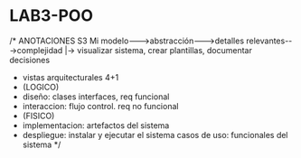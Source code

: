 # LAB3-POO

/*
ANOTACIONES S3 Mi
modelo--->abstracción--->detalles relevantes--->complejidad
|-> visualizar sistema, crear plantillas, documentar decisiones

- vistas arquitecturales 4+1
-   (LOGICO)
-   diseño: clases interfaces, req funcional
-   interaccion: flujo control. req no funcional
-   (FISICO)
-   implementacion: artefactos del sistema 
-   despliegue: instalar y ejecutar el sistema
    casos de uso: funcionales del sistema
*/
